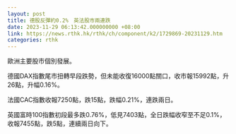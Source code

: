 ```yaml
---
layout: post
title: 德股反彈約0.2%　英法股市兩連跌
date: 2023-11-29 06:13:42.000000000 +08:00
link: https://news.rthk.hk/rthk/ch/component/k2/1729869-20231129.htm
categories: rthk
---
```


歐洲主要股市個別發展。

德國DAX指數尾市扭轉早段跌勢，但未能收復16000點關口，收市報15992點，升26點，升幅0.16%。

法國CAC指數收報7250點，跌15點，跌幅0.21%，連跌兩日。

英國富時100指數初段最多跌0.76%，低見7403點，全日跌幅收窄至不足0.1%，收報7455點，跌5點，連續兩日向下。
